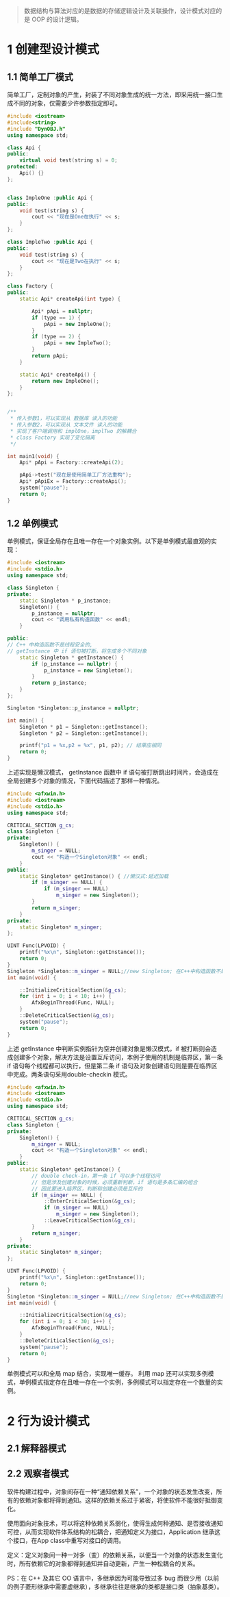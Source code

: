 > 数据结构与算法对应的是数据的存储逻辑设计及关联操作，设计模式对应的是 OOP 的设计逻辑。

# 1 创建型设计模式

## 1.1 简单工厂模式

简单工厂，定制对象的产生，封装了不同对象生成的统一方法，即采用统一接口生成不同的对象，仅需要少许参数指定即可。

```c++
#include <iostream>
#include<string>
#include "DynOBJ.h"
using namespace std;

class Api {
public:
    virtual void test(string s) = 0;
protected:
    Api() {}
};


class ImpleOne :public Api {
public:
    void test(string s) {
        cout << "现在是One在执行" << s;
    }
};

class ImpleTwo :public Api {
public:
    void test(string s) {
        cout << "现在是Two在执行" << s;
    }
};

class Factory {
public:
    static Api* createApi(int type) {

        Api* pApi = nullptr;
        if (type == 1) {
            pApi = new ImpleOne();
        }
        if (type == 2) {
            pApi = new ImpleTwo();
        }
        return pApi;
    }

    static Api* createApi() {
        return new ImpleOne();
    }
};


/**
 * 传入参数1，可以实现从 数据库 读入的功能
 * 传入参数2，可以实现从 文本文件 读入的功能
 * 实现了客户端调用和 implOne，implTwo 的解耦合
 * class Factory 实现了变化隔离
 */

int main1(void) {
    Api* pApi = Factory::createApi(2);     

    pApi->test("现在是使用简单工厂方法重构");
    Api* pApiEx = Factory::createApi();
    system("pause");
    return 0;
}
```
## 1.2 单例模式

单例模式，保证全局存在且唯一存在一个对象实例。以下是单例模式最直观的实现：

```c++
#include <iostream>
#include <stdio.h>
using namespace std;

class Singleton {
private:
    static Singleton * p_instance;
    Singleton() {
        p_instance = nullptr;
        cout << "调用私有构造函数" << endl;
    }

public:
// C++ 中构造函数不是线程安全的,
// getInstance 中 if 语句被打断，将生成多个不同对象
    static Singleton * getInstance() {
        if (p_instance == nullptr) {
            p_instance = new Singleton();
        }
        return p_instance;
    }
};

Singleton *Singleton::p_instance = nullptr;

int main() {
    Singleton * p1 = Singleton::getInstance();
    Singleton * p2 = Singleton::getInstance();

    printf("p1 = %x,p2 = %x", p1, p2); // 结果应相同
    return 0;
}

```
上述实现是懒汉模式， getInstance 函数中 if 语句被打断跳出时间片，会造成在全局创建多个对象的情况，下面代码描述了那样一种情况。

```c++
#include <afxwin.h>
#include <iostream>
#include <stdio.h>
using namespace std;

CRITICAL_SECTION g_cs;
class Singleton {
private:
    Singleton() {
        m_singer = NULL;
        cout << "构造一个Singleton对象" << endl;
    }
public:
    static Singleton* getInstance() { //懒汉式:延迟加载
        if (m_singer == NULL) {
            if (m_singer == NULL)
                m_singer = new Singleton();
        }
        return m_singer;
    }
private:
    static Singleton* m_singer;
};

UINT Func(LPVOID) {
    printf("%x\n", Singleton::getInstance());
    return 0;
}
Singleton *Singleton::m_singer = NULL;//new Singleton; 在C++中构造函数不是线程安全的
int main(void) {

    ::InitializeCriticalSection(&g_cs);
    for (int i = 0; i < 10; i++) {
        AfxBeginThread(Func, NULL);
    }
    ::DeleteCriticalSection(&g_cs);
    system("pause");
    return 0;
}
```
上述 getInstance 中判断实例指针为空并创建对象是懒汉模式，if 被打断则会造成创建多个对象，解决方法是设置互斥访问，本例子使用的机制是临界区，第一条 if 语句每个线程都可以执行，但是第二条 if 语句及对象创建语句则是要在临界区中完成。两条语句采用double-checkin 模式。

```c++
#include <afxwin.h>
#include <iostream>
#include <stdio.h>
using namespace std;

CRITICAL_SECTION g_cs;
class Singleton {
private:
    Singleton() {
        m_singer = NULL;
        cout << "构造一个Singleton对象" << endl;
    }
public:
    static Singleton* getInstance() {
        // double check-in，第一条 if 可以多个线程访问
        // 但是涉及创建对象的时候，必须重新判断，if 语句是多条汇编的组合
        // 因此要进入临界区，判断和创建必须是互斥的
        if (m_singer == NULL) {
            ::EnterCriticalSection(&g_cs);
            if (m_singer == NULL)
                m_singer = new Singleton();
            ::LeaveCriticalSection(&g_cs);
        }
        return m_singer;
    }
private:
    static Singleton* m_singer;
};

UINT Func(LPVOID) {
    printf("%x\n", Singleton::getInstance());
    return 0;
}
Singleton *Singleton::m_singer = NULL;//new Singleton; 在C++中构造函数不是线程安全的
int main(void) {

    ::InitializeCriticalSection(&g_cs);
    for (int i = 0; i < 30; i++) {
        AfxBeginThread(Func, NULL);
    }
    ::DeleteCriticalSection(&g_cs);
    system("pause");
    return 0;
}
```
单例模式可以和全局 map 结合，实现唯一缓存。
利用 map 还可以实现多例模式，单例模式指定存在且唯一存在一个实例，多例模式可以指定存在一个数量的实例。



# 2 行为设计模式

## 2.1 解释器模式


## 2.2 观察者模式

软件构建过程中，对象间存在一种“通知依赖关系”，一个对象的状态发生改变，所有的依赖对象都将得到通知。这样的依赖关系过于紧密，将使软件不能很好抵御变化。

使用面向对象技术，可以将这种依赖关系弱化，使得生成何种通知、是否接收通知可控，从而实现软件体系结构的松耦合，把通知定义为接口，Application 继承这个接口，在App class中重写对接口的调用。

定义：定义对象间一种一对多（变）的依赖关系，以便当一个对象的状态发生变化时，所有依赖它的对象都得到通知并自动更新，产生一种松耦合的关系。

PS：在 C++ 及其它 OO 语言中，多继承因为可能导致过多 bug 而很少用（以前的例子菱形继承中需要虚继承），多继承往往是继承的类都是接口类（抽象基类）。
